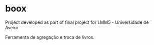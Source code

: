 # boox
Project developed as part of final project for LMM5 - Universidade de Aveiro

Ferramenta de agregação e troca de livros.
